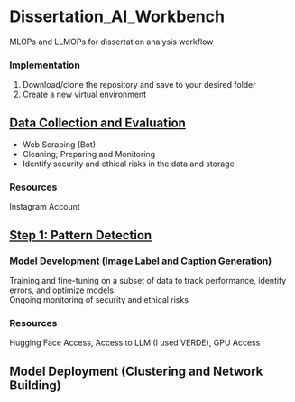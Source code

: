 # Dissertation_AI_Workbench
MLOPs and LLMOPs for dissertation analysis workflow

### Implementation

1. Download/clone the repository and save to your desired folder 
2. Create a new virtual environment


## [Data Collection and Evaluation](https://github.com/lwdozal/Dissertation_AI_Workbench/tree/main/data_collection)
- Web Scraping (Bot) 
- Cleaning; Preparing and Monitoring   
- Identify security and ethical risks in the data and storage
### Resources
Instagram Account

## [Step 1: Pattern Detection](https://github.com/lwdozal/Dissertation_AI_Workbench/tree/main/Step1_Pattern_Detection)

### Model Development (Image Label and Caption Generation)
Training and fine-tuning on a subset of data to track performance, identify errors, and optimize models.\
Ongoing monitoring of security and ethical risks

### Resources
Hugging Face Access, Access to LLM (I used VERDE), GPU Access

<!-- Torch, Torchvision, \
transformers, sentence transformers,  \
PIL, Requests, pydantic, open-cv, os \
langchain core and openai, \ -->

## Model Deployment (Clustering and Network Building)

